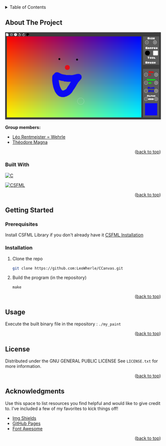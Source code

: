 <a name="readme-top"></a>

<!-- TABLE OF CONTENTS -->
<details>
  <summary>Table of Contents</summary>
  <ol>
    <li>
      <a href="#about-the-project">About The Project</a>
      <ul>
        <li><a href="#built-with">Built With</a></li>
      </ul>
    </li>
    <li>
      <a href="#getting-started">Getting Started</a>
      <ul>
        <li><a href="#prerequisites">Prerequisites</a></li>
        <li><a href="#installation">Installation</a></li>
      </ul>
    </li>
    <li><a href="#usage">Usage</a></li>
    <li><a href="#roadmap">Roadmap</a></li>
  </ol>
</details>



<!-- ABOUT THE PROJECT -->
## About The Project

[![Product Name Screen Shot][product-screenshot]](https://example.com)

**Group members:**
  - [Léo Rentmeister = Wehrle](https://github.com/leoWherle)
  - [Théodore Magna](https://github.com/theodoreEpitech)

<p align="right">(<a href="#readme-top">back to top</a>)</p>



### Built With

[![C][C]][C-url]

[![CSFML][CSFML]][CSFML-url]

<p align="right">(<a href="#readme-top">back to top</a>)</p>



<!-- GETTING STARTED -->
## Getting Started

### Prerequisites

Install CSFML Library if you don't already have it
[CSFML Installation](https://www.sfml-dev.org/download/csfml/)

### Installation

1. Clone the repo
   ```sh
   git clone https://github.com:LeoWherle/CCanvas.git
   ```
2. Build the program
    (in the repository)
    ```
    make
    ```

<p align="right">(<a href="#readme-top">back to top</a>)</p>


<!-- USAGE -->
## Usage

  Execute the built binary file  in the repository :
    ```
    ./my_paint
    ```

<p align="right">(<a href="#readme-top">back to top</a>)</p>


<!-- LICENSE -->
## License

Distributed under the GNU GENERAL PUBLIC LICENSE See `LICENSE.txt` for more information.

<p align="right">(<a href="#readme-top">back to top</a>)</p>


<!-- ACKNOWLEDGMENTS -->
## Acknowledgments

Use this space to list resources you find helpful and would like to give credit to. I've included a few of my favorites to kick things off!

* [Img Shields](https://shields.io)
* [GitHub Pages](https://pages.github.com)
* [Font Awesome](https://fontawesome.com)

<p align="right">(<a href="#readme-top">back to top</a>)</p>


<!-- MARKDOWN LINKS & IMAGES -->
<!-- https://www.markdownguide.org/basic-syntax/#reference-style-links -->
[contributors-shield]: https://img.shields.io/github/contributors/othneildrew/Best-README-Template.svg?style=for-the-badge
[contributors-url]: https://github.com/othneildrew/Best-README-Template/graphs/contributors
[forks-shield]: https://img.shields.io/github/forks/othneildrew/Best-README-Template.svg?style=for-the-badge
[forks-url]: https://github.com/othneildrew/Best-README-Template/network/members
[stars-shield]: https://img.shields.io/github/stars/othneildrew/Best-README-Template.svg?style=for-the-badge
[stars-url]: https://github.com/othneildrew/Best-README-Template/stargazers
[issues-shield]: https://img.shields.io/github/issues/othneildrew/Best-README-Template.svg?style=for-the-badge
[issues-url]: https://github.com/othneildrew/Best-README-Template/issues
[license-shield]: https://img.shields.io/github/license/othneildrew/Best-README-Template.svg?style=for-the-badge
[license-url]: https://github.com/othneildrew/Best-README-Template/blob/master/LICENSE.txt
[linkedin-shield]: https://img.shields.io/badge/-LinkedIn-black.svg?style=for-the-badge&logo=linkedin&colorB=555
[linkedin-url]: https://linkedin.com/in/othneildrew
[product-screenshot]: preview.png

[C]: https://img.shields.io/badge/C-00599C?style=for-the-badge&logo=c&logoColor=white
[C-url]: https://www.iso.org/standard/74528.html
[CSFML]: https://img.shields.io/badge/CSFML-8CC445?logo=SFML&logoColor=white&style=for-the-badge
[CSFML-url]: https://26.customprotocol.com/csfml/index.htm